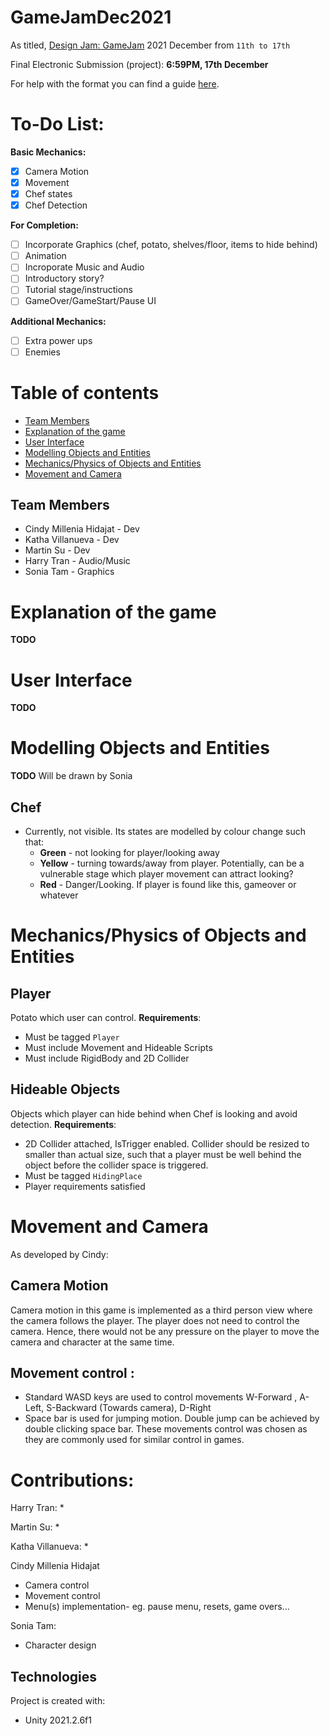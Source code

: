 # GameJamDec2021
As titled, [Design Jam: GameJam](https://itch.io/jam/design-buddies-game-jam-2021) 2021 December from `11th to 17th`

Final Electronic Submission (project): **6:59PM, 17th December**

For help with the format you can find a guide [here](https://docs.github.com/en/github/writing-on-github).


# To-Do List:
**Basic Mechanics:**
- [x] Camera Motion
- [x] Movement
- [x] Chef states
- [x] Chef Detection

**For Completion:**
- [ ] Incorporate Graphics (chef, potato, shelves/floor, items to hide behind)
- [ ] Animation
- [ ] Incroporate Music and Audio
- [ ] Introductory story?
- [ ] Tutorial stage/instructions
- [ ] GameOver/GameStart/Pause UI

**Additional Mechanics:**
- [ ] Extra power ups
- [ ] Enemies

# Table of contents
* [Team Members](#team-members)
* [Explanation of the game](#explanation-of-the-game)
* [User Interface](#user-interface)
* [Modelling Objects and Entities](#modelling-objects-and-entities)
* [Mechanics/Physics of Objects and Entities](#mechanicsphysics-of-objects-and-entities)
* [Movement and Camera](#movement-and-camera)

## Team Members
* Cindy Millenia Hidajat - Dev
* Katha Villanueva - Dev
* Martin Su - Dev
* Harry Tran - Audio/Music
* Sonia Tam - Graphics

# Explanation of the game
**TODO**


# User Interface
**TODO**



# Modelling Objects and Entities
**TODO**
Will be drawn by Sonia
## Chef
* Currently, not visible. Its states are modelled by colour change such that:
    * **Green** - not looking for player/looking away
    * **Yellow** - turning towards/away from player. Potentially, can be a vulnerable stage which player movement can attract looking?
    * **Red** - Danger/Looking. If player is found like this, gameover or whatever

# Mechanics/Physics of Objects and Entities

## Player
Potato which user can control.
**Requirements**:
* Must be tagged `Player`
* Must include Movement and Hideable Scripts
* Must include RigidBody and 2D Collider

## Hideable Objects
Objects which player can hide behind when Chef is looking and avoid detection.
**Requirements**:
* 2D Collider attached, IsTrigger enabled. Collider should be resized to smaller than actual size, such that a player must be well behind the object before the collider space is triggered.
* Must be tagged `HidingPlace`
* Player requirements satisfied


# Movement and Camera
As developed by Cindy:

## Camera Motion
Camera motion in this game is implemented as a third person view where the camera follows the player. The player does not need to control the camera. Hence, there would not be any pressure on the player to move the camera and character at the same time.

## Movement control : 
* Standard WASD keys are used to control movements W-Forward , A-Left, S-Backward (Towards camera), D-Right
* Space bar is used for jumping motion. Double jump can be achieved by double clicking space bar.
These movements control was chosen as they are commonly used for similar control in games.



# Contributions: 
Harry Tran: 
*

Martin Su: 
*

Katha Villanueva: 
* 

Cindy Millenia Hidajat 
* Camera control 
* Movement control 
* Menu(s) implementation- eg. pause menu, resets, game overs...

Sonia Tam: 
* Character design 

## Technologies
Project is created with:
* Unity 2021.2.6f1
